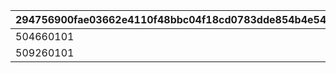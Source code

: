 |294756900fae03662e4110f48bbc04f18cd0783dde854b4e540c34cfd26fb8ee|50e9eb80f2a956ae52b78b4edc5b375f6099bf452932517f51972b201c7b83c4|3fd0d42ed36809fa5bc27e5d20891c159ec71d21e68124d176da605347869e79|936267289f662b99b40d610725af7b638caa548abbb84cd2e93f8e7a7ecf3b57|
| --- | --- | --- | --- |
|504660101|0|0|1|
|509260101|0|0|2|